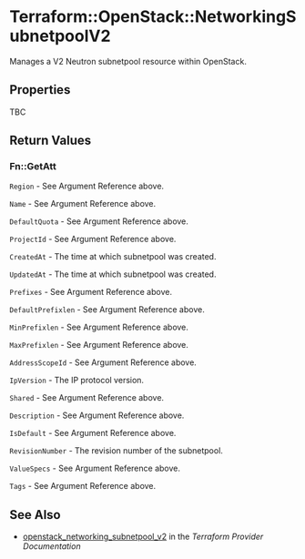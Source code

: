 # Terraform::OpenStack::NetworkingSubnetpoolV2

Manages a V2 Neutron subnetpool resource within OpenStack.

## Properties

TBC

## Return Values

### Fn::GetAtt

`Region` - See Argument Reference above.

`Name` - See Argument Reference above.

`DefaultQuota` - See Argument Reference above.

`ProjectId` - See Argument Reference above.

`CreatedAt` - The time at which subnetpool was created.

`UpdatedAt` - The time at which subnetpool was created.

`Prefixes` - See Argument Reference above.

`DefaultPrefixlen` - See Argument Reference above.

`MinPrefixlen` - See Argument Reference above.

`MaxPrefixlen` - See Argument Reference above.

`AddressScopeId` - See Argument Reference above.

`IpVersion` - The IP protocol version.

`Shared` - See Argument Reference above.

`Description` - See Argument Reference above.

`IsDefault` - See Argument Reference above.

`RevisionNumber` - The revision number of the subnetpool.

`ValueSpecs` - See Argument Reference above.

`Tags` - See Argument Reference above.

## See Also

* [openstack_networking_subnetpool_v2](https://www.terraform.io/docs/providers/openstack/r/networking_subnetpool_v2.html) in the _Terraform Provider Documentation_